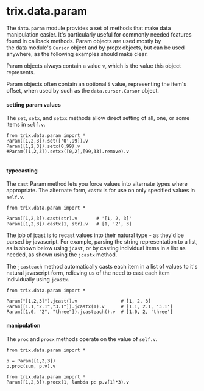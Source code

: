 

# trix.data.param

The `data.param` module provides a set of methods that make data 
manipulation easier. It's particularly useful for commonly needed 
features found in callback methods. Param objects are used mostly by  
the data module's `Cursor` object and by propx objects, but can be 
used anywhere, as the following examples should make clear.

Param objects always contain a value `v`, which is the value this
object represents. 

Param objects often contain an optional `i` value, representing the
item's offset, when used by such as the `data.cursor.Cursor` object.


#### setting param values

The `set`, `setx`, and `setxx` methods allow direct setting of all,
one, or some items in `self.v`.

```
from trix.data.param import *
Param([1,2,3]).set(['0',99]).v
Param([1,2,3]).setx(0,99).v
#Param([1,2,3]).setxx([0,2],[99,33].remove).v


```



#### typecasting

The `cast` Param method lets you force values into alternate types
where appropriate. The alternate form, `castx` is for use on only
specified values in `self.v`.

```
from trix.data.param import *

Param([1,2,3]).cast(str).v       # '[1, 2, 3]'
Param([1,2,3]).castx(1, str).v   # [1, '2', 3]

```

The job of jcast is to recast values into their natural type - as 
they'd be parsed by javascript. For example, parsing the string 
representation to a list, as is shown below using `jcast`, or by
casting individual items in a list as needed, as shown using the
`jcastx` method.

The `jcasteach` method automatically casts each item in a list of
values to it's natural javascript form, relieving us of the need
to cast each item individually using `jcastx`.

```
from trix.data.param import *

Param("[1,2,3]").jcast().v                # [1, 2, 3]
Param([1.1,"2.1","3.1"]).jcastx(1).v      # [1.1, 2.1, '3.1']
Param([1.0, "2", "three"]).jcasteach().v  # [1.0, 2, 'three']

```


#### manipulation

The `proc` and `procx` methods operate on the value of `self.v`.

```
from trix.data.param import *

p = Param([1,2,3])
p.proc(sum, p.v).v

from trix.data.param import *
Param([1,2,3]).procx(1, lambda p: p.v[1]*3).v

```
